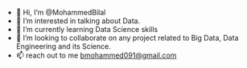 - 👋 Hi, I’m @MohammedBilal
- 👀 I’m interested in talking about Data.
- 🌱 I’m currently learning Data Science skills
- 💞️ I’m looking to collaborate on any project related to Big Data, Data Engineering and its Science.
- 📫 reach out to me bmohammed091@gmail.com

<!---
MohammedBilal/MohammedBilal is a ✨ special ✨ repository because its `README.md` (this file) appears on your GitHub profile.
You can click the Preview link to take a look at your changes.
--->
